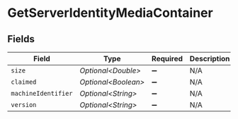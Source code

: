 # GetServerIdentityMediaContainer


## Fields

| Field                                    | Type                                     | Required                                 | Description                              | Example                                  |
| ---------------------------------------- | ---------------------------------------- | ---------------------------------------- | ---------------------------------------- | ---------------------------------------- |
| `size`                                   | *Optional\<Double>*                      | :heavy_minus_sign:                       | N/A                                      | 0                                        |
| `claimed`                                | *Optional\<Boolean>*                     | :heavy_minus_sign:                       | N/A                                      |                                          |
| `machineIdentifier`                      | *Optional\<String>*                      | :heavy_minus_sign:                       | N/A                                      | 96f2fe7a78c9dc1f16a16bedbe90f98149be16b4 |
| `version`                                | *Optional\<String>*                      | :heavy_minus_sign:                       | N/A                                      | 1.31.3.6868-28fc46b27                    |